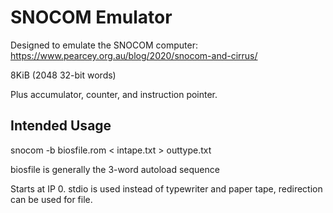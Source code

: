# SNOCOM Emulator

Designed to emulate the SNOCOM computer: https://www.pearcey.org.au/blog/2020/snocom-and-cirrus/

8KiB (2048 32-bit words)

Plus accumulator, counter, and instruction pointer.

## Intended Usage

snocom -b biosfile.rom < intape.txt > outtype.txt

biosfile is generally the 3-word autoload sequence

Starts at IP 0.
stdio is used instead of typewriter and paper tape, redirection can be used for file.
